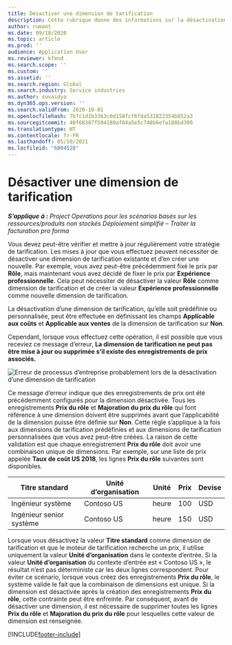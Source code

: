 ```yaml
---
title: Désactiver une dimension de tarification
description: Cette rubrique donne des informations sur la désactivation des dimensions de tarification.
author: rumant
ms.date: 09/18/2020
ms.topic: article
ms.prod: ''
audience: Application User
ms.reviewer: kfend
ms.search.scope: ''
ms.custom: ''
ms.assetid: ''
ms.search.region: Global
ms.search.industry: Service industries
ms.author: suvaidya
ms.dyn365.ops.version: ''
ms.search.validFrom: 2020-10-01
ms.openlocfilehash: 7b7c1d1b3363c0d158fcf6fda532822354b852a3
ms.sourcegitcommit: 40f68387f594180af64a5e5c748b6efa188bd300
ms.translationtype: HT
ms.contentlocale: fr-FR
ms.lasthandoff: 05/10/2021
ms.locfileid: "6004528"
---
```

# <a name="turning-off-a-pricing-dimension"></a>Désactiver une dimension de tarification

_**S’applique à :** Project Operations pour les scénarios basés sur les ressources/produits non stockés Déploiement simplifié – Traiter la facturation pro forma_

Vous devez peut-être vérifier et mettre à jour régulièrement votre stratégie de tarification. Les mises à jour que vous effectuez peuvent nécessiter de désactiver une dimension de tarification existante et d’en créer une nouvelle. Par exemple, vous avez peut-être précédemment fixé le prix par **Rôle**, mais maintenant vous avez décidé de fixer le prix par **Expérience professionnelle**. Cela peut nécessiter de désactiver la valeur **Rôle** comme dimension de tarification et de créer la valeur **Expérience professionnelle** comme nouvelle dimension de tarification. 

La désactivation d’une dimension de tarification, qu’elle soit prédéfinie ou personnalisée, peut être effectuée en définissant les champs **Applicable aux coûts** et **Applicable aux ventes** de la dimension de tarification sur **Non**.

Cependant, lorsque vous effectuez cette opération, il est possible que vous receviez ce message d’erreur, **La dimension de tarification ne peut pas être mise à jour ou supprimée s’il existe des enregistrements de prix associés.**

![Erreur de processus d’entreprise probablement lors de la désactivation d’une dimension de tarification](media/Business-Process-Error.png)

Ce message d’erreur indique que des enregistrements de prix ont été précédemment configurés pour la dimension désactivée. Tous les enregistrements **Prix du rôle** et **Majoration du prix du rôle** qui font référence à une dimension doivent être supprimés avant que l’applicabilité de la dimension puisse être définie sur **Non**. Cette règle s’applique à la fois aux dimensions de tarification prédéfinies et aux dimensions de tarification personnalisées que vous avez peut-être créées. La raison de cette validation est que chaque enregistrement **Prix du rôle** doit avoir une combinaison unique de dimensions. Par exemple, sur une liste de prix appelée **Taux de coût US 2018**, les lignes **Prix du rôle** suivantes sont disponibles. 

| Titre standard         | Unité d’organisation    |Unité   |Prix  |Devise  |
| -----------------------|-------------|-------|-------|----------|
| Ingénieur système|Contoso US|heure| 100|USD|
| Ingénieur senior système|Contoso US|heure| 150| USD|


Lorsque vous désactivez la valeur **Titre standard** comme dimension de tarification et que le moteur de tarification recherche un prix, il utilise uniquement la valeur **Unité d’organisation** dans le contexte d’entrée. Si la valeur **Unité d’organisation** du contexte d’entrée est « Contoso US », le résultat n’est pas déterministe car les deux lignes correspondent. Pour éviter ce scénario, lorsque vous créez des enregistrements **Prix du rôle**, le système valide le fait que la combinaison de dimensions est unique. Si la dimension est désactivée après la création des enregistrements **Prix du rôle**, cette contrainte peut être enfreinte. Par conséquent, avant de désactiver une dimension, il est nécessaire de supprimer toutes les lignes **Prix du rôle** et **Majoration du prix du rôle** pour lesquelles cette valeur de dimension est renseignée.


[!INCLUDE[footer-include](../includes/footer-banner.md)]